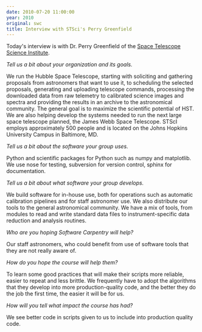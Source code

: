 ```yaml
---
date: 2010-07-20 11:00:00
year: 2010
original: swc
title: Interview with STSci's Perry Greenfield
---
```

<p>Today's interview is with Dr. Perry Greenfield of the <a href="http://www.stsci.edu">Space Telescope Science Institute</a>.</p>
<p><em>Tell us a bit about your organization and its goals.</em></p>
<p>We run the Hubble Space Telescope, starting with soliciting and gathering proposals from astronomers that want to use it, to scheduling the selected proposals, generating and uploading telescope commands, processing the downloaded data from raw telemetry to calibrated science images and spectra and providing the results in an archive to the astronomical community. The general goal is to maximize the scientific potential of HST. We are also helping develop the systems needed to run the next large space telescope planned, the James Webb Space Telescope. STScI employs approximately 500 people and is located on the Johns Hopkins University Campus in Baltimore, MD.</p>
<p><em>Tell us a bit about the software your group uses.</em></p>
<p>Python and scientific packages for Python such as numpy and matplotlib. We use nose for testing, subversion for version control, sphinx for documentation.</p>
<p><em>Tell us a bit about what software your group develops.</em></p>
<p>We build software for in-house use, both for operations such as automatic calibration pipelines and for staff astronomer use. We also distribute our tools to the general astronomical community. We have a mix of tools, from modules to read and write standard data files to instrument-specific data reduction and analysis routines.</p>
<p><em>Who are you hoping Software Carpentry will help?</em></p>
<p>Our staff astronomers, who could benefit from use of software tools that they are not really aware of.</p>
<p><em>How do you hope the course will help them?</em></p>
<p>To learn some good practices that will make their scripts more reliable, easier to repeat and less brittle. We frequently have to adopt the algorithms that they develop into more production-quality code, and the better they do the job the first time, the easier it will be for us.</p>
<p><em>How will you tell what impact the course has had?</em></p>
<p>We see better code in scripts given to us to include into production quality code.</p>
